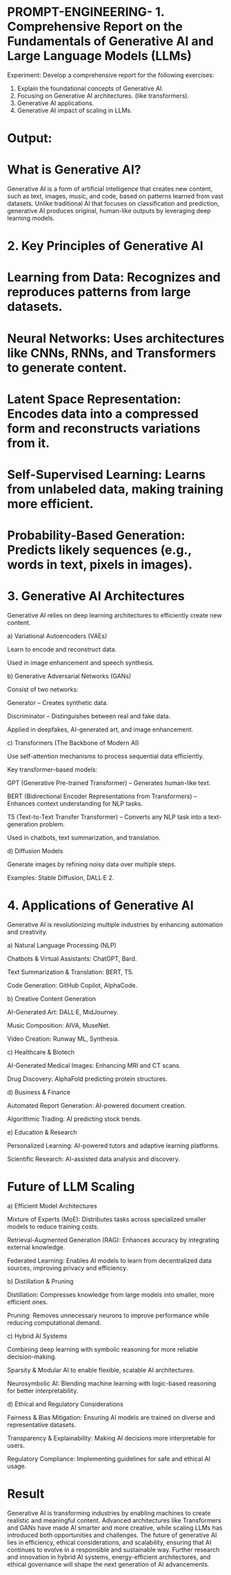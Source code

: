 # PROMPT-ENGINEERING- 1.	Comprehensive Report on the Fundamentals of Generative AI and Large Language Models (LLMs)
Experiment:
Develop a comprehensive report for the following exercises:
1.	Explain the foundational concepts of Generative AI. 
2.	Focusing on Generative AI architectures. (like transformers).
3.	Generative AI applications.
4.	Generative AI impact of scaling in LLMs.

# Output:
# What is Generative AI?

Generative AI is a form of artificial intelligence that creates new content, such as text, images, music, and code, based on patterns learned from vast datasets. Unlike traditional AI that focuses on classification and prediction, generative AI produces original, human-like outputs by leveraging deep learning models.

# 2. Key Principles of Generative AI

# Learning from Data: Recognizes and reproduces patterns from large datasets.

# Neural Networks: Uses architectures like CNNs, RNNs, and Transformers to generate content.

# Latent Space Representation: Encodes data into a compressed form and reconstructs variations from it.

# Self-Supervised Learning: Learns from unlabeled data, making training more efficient.

# Probability-Based Generation: Predicts likely sequences (e.g., words in text, pixels in images).

# 3. Generative AI Architectures

Generative AI relies on deep learning architectures to efficiently create new content.

a) Variational Autoencoders (VAEs)

Learn to encode and reconstruct data.

Used in image enhancement and speech synthesis.

b) Generative Adversarial Networks (GANs)

Consist of two networks:

Generator – Creates synthetic data.

Discriminator – Distinguishes between real and fake data.

Applied in deepfakes, AI-generated art, and image enhancement.

c) Transformers (The Backbone of Modern AI)

Use self-attention mechanisms to process sequential data efficiently.

Key transformer-based models:

GPT (Generative Pre-trained Transformer) – Generates human-like text.

BERT (Bidirectional Encoder Representations from Transformers) – Enhances context understanding for NLP tasks.

T5 (Text-to-Text Transfer Transformer) – Converts any NLP task into a text-generation problem.

Used in chatbots, text summarization, and translation.

d) Diffusion Models

Generate images by refining noisy data over multiple steps.

Examples: Stable Diffusion, DALL·E 2.

 # 4. Applications of Generative AI

Generative AI is revolutionizing multiple industries by enhancing automation and creativity.

a) Natural Language Processing (NLP)

Chatbots & Virtual Assistants: ChatGPT, Bard.

Text Summarization & Translation: BERT, T5.

Code Generation: GitHub Copilot, AlphaCode.

b) Creative Content Generation

AI-Generated Art: DALL·E, MidJourney.

Music Composition: AIVA, MuseNet.

Video Creation: Runway ML, Synthesia.

c) Healthcare & Biotech

AI-Generated Medical Images: Enhancing MRI and CT scans.

Drug Discovery: AlphaFold predicting protein structures.

d) Business & Finance

Automated Report Generation: AI-powered document creation.

Algorithmic Trading: AI predicting stock trends.

e) Education & Research

Personalized Learning: AI-powered tutors and adaptive learning platforms.

Scientific Research: AI-assisted data analysis and discovery.


#  Future of LLM Scaling

a) Efficient Model Architectures

Mixture of Experts (MoE): Distributes tasks across specialized smaller models to reduce training costs.

Retrieval-Augmented Generation (RAG): Enhances accuracy by integrating external knowledge.

Federated Learning: Enables AI models to learn from decentralized data sources, improving privacy and efficiency.

b) Distillation & Pruning

Distillation: Compresses knowledge from large models into smaller, more efficient ones.

Pruning: Removes unnecessary neurons to improve performance while reducing computational demand.

c) Hybrid AI Systems

Combining deep learning with symbolic reasoning for more reliable decision-making.

Sparsity & Modular AI to enable flexible, scalable AI architectures.

Neurosymbolic AI: Blending machine learning with logic-based reasoning for better interpretability.

d) Ethical and Regulatory Considerations

Fairness & Bias Mitigation: Ensuring AI models are trained on diverse and representative datasets.

Transparency & Explainability: Making AI decisions more interpretable for users.

Regulatory Compliance: Implementing guidelines for safe and ethical AI usage.


# Result
 Generative AI is transforming industries by enabling machines to create realistic and meaningful content. Advanced architectures like Transformers and GANs have made AI smarter and more creative, while scaling LLMs has introduced both opportunities and challenges. The future of generative AI lies in efficiency, ethical considerations, and scalability, ensuring that AI continues to evolve in a responsible and sustainable way. Further research and innovation in hybrid AI systems, energy-efficient architectures, and ethical governance will shape the next generation of AI advancements.
